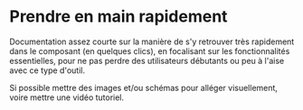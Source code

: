 # Prendre en main rapidement

Documentation assez courte sur la manière de s'y retrouver très rapidement dans le composant (en quelques clics), en focalisant sur les fonctionnalités essentielles, pour ne pas perdre des utilisateurs débutants ou peu à l'aise avec ce type d'outil.

Si possible mettre des images et/ou schémas pour alléger visuellement, voire mettre une vidéo tutoriel.
